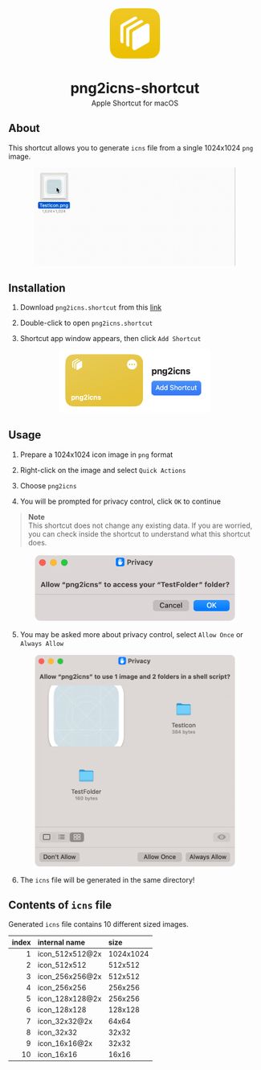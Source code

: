 <div align="center">
  <img src="imgs/icon.png" width="100px">
  <h1>png2icns-shortcut</h1>
  <p style="margin-top: -15px;">Apple Shortcut for macOS</p>
</div>

## About
This shortcut allows you to generate `icns` file from a single 1024x1024 `png` image.  
<div align="center">
  <img src="imgs/screenrecord1.gif" width="400px">
</div>

## Installation
1. Download `png2icns.shortcut` from this [link](png2icns.shortcut)

2. Double-click to open `png2icns.shortcut`

3. Shortcut app window appears, then click `Add Shortcut`  
<div align="center">
  <img src="imgs/screenshot1.png" width="300px">
</div>

## Usage
1. Prepare a 1024x1024 icon image in `png` format

2. Right-click on the image and select `Quick Actions`

3. Choose `png2icns`

4. You will be prompted for privacy control, click `OK` to continue  
> **Note**  
This shortcut does not change any existing data. If you are worried, you can check inside the shortcut to understand what this shortcut does.

<div align="center">
  <img src="imgs/screenshot2.png" width="400px">
</div>

5. You may be asked more about privacy control, select `Allow Once` or `Always Allow`  
<div align="center">
  <img src="imgs/screenshot3.png" width="400px">
</div>

6. The `icns` file will be generated in the same directory!

## Contents of `icns` file
Generated `icns` file contains 10 different sized images.  
<div align="center">

| index | internal name | size |
| ---: | :--- | :--- |
| 1 | icon_512x512@2x | 1024x1024 |
| 2 | icon_512x512 | 512x512 |
| 3 | icon_256x256@2x | 512x512 |
| 4 | icon_256x256 | 256x256 |
| 5 | icon_128x128@2x | 256x256 |
| 6 | icon_128x128 | 128x128 |
| 7 | icon_32x32@2x | 64x64 |
| 8 | icon_32x32 | 32x32 |
| 9 | icon_16x16@2x | 32x32 |
| 10 | icon_16x16 | 16x16 |

</div>